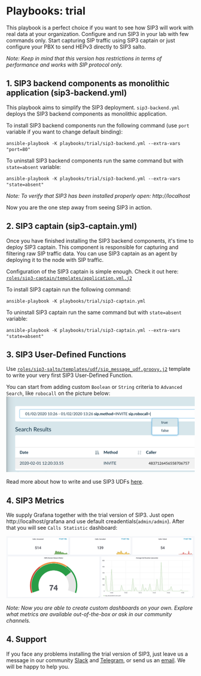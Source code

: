 # Playbooks: trial

This playbook is a perfect choice if you want to see how SIP3 will work with real data at your organization. Configure and run SIP3 in your lab with few commands only. Start capturing SIP traffic using SIP3 captain or just configure your PBX to send HEPv3 directly to SIP3 salto. 

_Note: Keep in mind that this version has restrictions in terms of performance and works with SIP protocol only._

## 1. SIP3 backend components as monolithic application (sip3-backend.yml)

This playbook aims to simplify the SIP3 deployment. `sip3-backend.yml` deploys the SIP3 backend components as monolithic application. 

To install SIP3 backend components run the following command (use `port` variable if you want to change default binding):
```
ansible-playbook -K playbooks/trial/sip3-backend.yml --extra-vars "port=80"
```
To uninstall SIP3 backend components run the same command but with `state=absent` variable:
```
ansible-playbook -K playbooks/trial/sip3-backend.yml --extra-vars "state=absent"
```

_Note: To verify that SIP3 has been installed properly open: http://localhost_

Now you are the one step away from seeing SIP3 in action.

## 2. SIP3 captain (sip3-captain.yml)

Once you have finished installing the SIP3 backend components, it's time to deploy SIP3 captain. This component is responsible for capturing and filtering raw SIP traffic data. You can use SIP3 captain as an agent by deploying it to the node with SIP traffic.

Configuration of the SIP3 captain is simple enough. Check it out here: [`roles/sip3-captain/templates/application.yml.j2`](https://github.com/sip3io/sip3-ansible/blob/master/roles/sip3-captain/templates/application.yml.j2)

To install SIP3 captain run the following command:
```
ansible-playbook -K playbooks/trial/sip3-captain.yml
```

To uninstall SIP3 captain run the same command but with `state=absent` variable:
```
ansible-playbook -K playbooks/trial/sip3-captain.yml --extra-vars "state=absent"
```

## 3. SIP3 User-Defined Functions

Use [`roles/sip3-salto/templates/udf/sip_message_udf.groovy.j2`](https://github.com/sip3io/sip3-ansible/blob/master/roles/sip3-salto/templates/udf/sip_message_udf.groovy.j2) template to write your very first SIP3 User-Defined Function.

You can start from adding custom `Boolean` or `String` criteria to `Advanced Search`, like `robocall` on the picture below:
![Robocall Attribute](img/robocall.png)

Read more about how to write and use SIP3 UDFs [here](https://github.com/sip3io/sip3-documentation/blob/master/modules/ROOT/pages/features/UserDefinedFunctions.adoc).

## 4. SIP3 Metrics

We supply Grafana together with the trial version of SIP3. Just open http://localhost/grafana and use default creadentials(`admin/admin`). After that you will see `Calls Statistic` dashboard:

![Calls Statistic](img/dashboard.png)
 
_Note: Now you are able to create custom dashboards on your own. Explore what metrics are available out-of-the-box or ask in our community channels._

## 4. Support

If you face any problems installing the trial version of SIP3, just leave us a message in our community [Slack](https://join.slack.com/t/sip3-community/shared_invite/enQtNzcwMzUxODA2MTkyLTcxODE2MzYyZDgzOWJjNDQ5MzJkOTU3MDY3NDNmZjQ2Zjg2ZjA2MzY4ZmM0YmFkZGI3ZjZiMDgwM2Y1YmU1Mzk) and [Telegram](https://t.me/sip3io), or send us an [email](mailto:support@sip3.io). We will be happy to help you.
